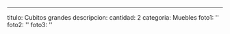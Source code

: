 ---
titulo: Cubitos grandes
descripcion: 
cantidad: 2
categoria: Muebles
foto1: ''
foto2: ''
foto3: ''

